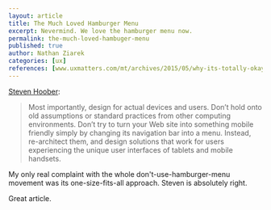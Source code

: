 ```yaml
---
layout: article
title: The Much Loved Hamburger Menu
excerpt: Nevermind. We love the hamburger menu now.
permalink: the-much-loved-hambuger-menu
published: true
author: Nathan Ziarek
categories: [ux]
references: [www.uxmatters.com/mt/archives/2015/05/why-its-totally-okay-to-use-a-hamburger-icon.php|UX Matters]
---
```


[Steven Hoober][1]:

> Most importantly, design for actual devices and users. Don’t hold onto old assumptions or standard practices from other computing environments. Don’t try to turn your Web site into something mobile friendly simply by changing its navigation bar into a menu. Instead, re-architect them, and design solutions that work for users experiencing the unique user interfaces of tablets and mobile handsets.

My only real complaint with the whole don't-use-hamburger-menu movement was its one-size-fits-all approach. Steven is absolutely right.

Great article. 

[1]: http://www.uxmatters.com/authors/archives/2012/04/steven_hoober.php
